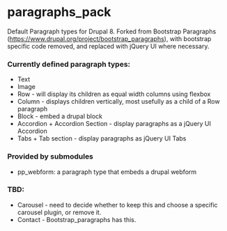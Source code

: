 # paragraphs_pack
Default Paragraph types for Drupal 8.  Forked from Bootstrap Paragraphs (https://www.drupal.org/project/bootstrap_paragraphs), with bootstrap specific code
removed, and replaced with jQuery UI where necessary.

### Currently defined paragraph types:

* Text
* Image
* Row - will display its children as equal width columns using flexbox
* Column - displays children vertically, most usefully as a child of a Row paragraph
* Block - embed a drupal block
* Accordion + Accordion Section - display paragraphs as a jQuery UI Accordion
* Tabs + Tab section - display paragraphs as jQuery UI Tabs

### Provided by submodules
* pp_webform: a paragraph type that embeds a drupal webform

### TBD:
* Carousel - need to decide whether to keep this and choose a specific carousel plugin, or remove it.
* Contact - Bootstrap_paragraphs has this.
